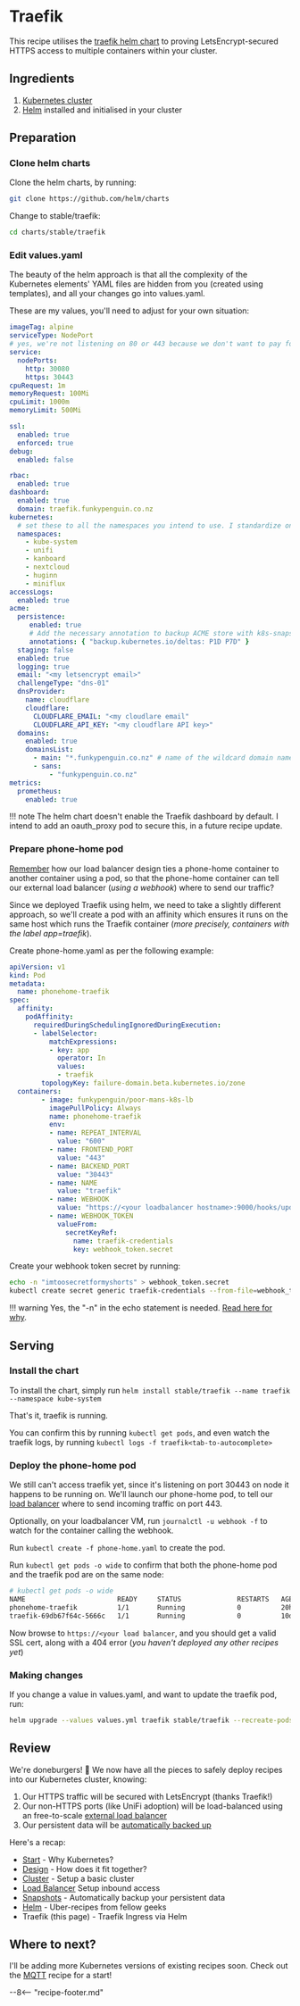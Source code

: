 # Traefik

This recipe utilises the [traefik helm chart](https://github.com/helm/charts/tree/master/stable/traefik) to proving LetsEncrypt-secured HTTPS access to multiple containers within your cluster.

## Ingredients

1. [Kubernetes cluster](/kubernetes/cluster/)
2. [Helm](/kubernetes/helm/) installed and initialised in your cluster

## Preparation

### Clone helm charts

Clone the helm charts, by running:

```bash
git clone https://github.com/helm/charts
```

Change to stable/traefik:

```bash
cd charts/stable/traefik
```

### Edit values.yaml

The beauty of the helm approach is that all the complexity of the Kubernetes elements' YAML files are hidden from you (created using templates), and all your changes go into values.yaml.

These are my values, you'll need to adjust for your own situation:

```yaml
imageTag: alpine
serviceType: NodePort
# yes, we're not listening on 80 or 443 because we don't want to pay for a loadbalancer IP to do this. I use poor-mans-k8s-lb instead
service:
  nodePorts:
    http: 30080
    https: 30443
cpuRequest: 1m
memoryRequest: 100Mi
cpuLimit: 1000m
memoryLimit: 500Mi

ssl:
  enabled: true
  enforced: true
debug:
  enabled: false

rbac:
  enabled: true
dashboard:
  enabled: true
  domain: traefik.funkypenguin.co.nz
kubernetes:
  # set these to all the namespaces you intend to use. I standardize on one-per-stack. You can always add more later
  namespaces:
    - kube-system
    - unifi
    - kanboard
    - nextcloud
    - huginn
    - miniflux
accessLogs:
  enabled: true
acme:
  persistence:
     enabled: true
     # Add the necessary annotation to backup ACME store with k8s-snapshots
     annotations: { "backup.kubernetes.io/deltas: P1D P7D" }
  staging: false
  enabled: true
  logging: true
  email: "<my letsencrypt email>"
  challengeType: "dns-01"
  dnsProvider:
    name: cloudflare
    cloudflare:
      CLOUDFLARE_EMAIL: "<my cloudlare email"
      CLOUDFLARE_API_KEY: "<my cloudflare API key>"
  domains:
    enabled: true
    domainsList:
      - main: "*.funkypenguin.co.nz" # name of the wildcard domain name for the certificate
      - sans:
          - "funkypenguin.co.nz"
metrics:
  prometheus:
    enabled: true
```

!!! note
    The helm chart doesn't enable the Traefik dashboard by default. I intend to add an oauth_proxy pod to secure this, in a future recipe update.

### Prepare phone-home pod

[Remember](/kubernetes/loadbalancer/) how our load balancer design ties a phone-home container to another container using a pod, so that the phone-home container can tell our external load balancer (_using a webhook_) where to send our traffic?

Since we deployed Traefik using helm, we need to take a slightly different approach, so we'll create a pod with an affinity which ensures it runs on the same host which runs the Traefik container (_more precisely, containers with the label app=traefik_).

Create phone-home.yaml as per the following example:

```yaml
apiVersion: v1
kind: Pod
metadata:
  name: phonehome-traefik
spec:
  affinity:
    podAffinity:
      requiredDuringSchedulingIgnoredDuringExecution:
      - labelSelector:
          matchExpressions:
          - key: app
            operator: In
            values:
            - traefik
        topologyKey: failure-domain.beta.kubernetes.io/zone
  containers:
        - image: funkypenguin/poor-mans-k8s-lb
          imagePullPolicy: Always
          name: phonehome-traefik
          env:
          - name: REPEAT_INTERVAL
            value: "600"
          - name: FRONTEND_PORT
            value: "443"
          - name: BACKEND_PORT
            value: "30443"
          - name: NAME
            value: "traefik"
          - name: WEBHOOK
            value: "https://<your loadbalancer hostname>:9000/hooks/update-haproxy"
          - name: WEBHOOK_TOKEN
            valueFrom:
              secretKeyRef:
                name: traefik-credentials
                key: webhook_token.secret
```

Create your webhook token secret by running:

```bash
echo -n "imtoosecretformyshorts" > webhook_token.secret
kubectl create secret generic traefik-credentials --from-file=webhook_token.secret
```

!!! warning
    Yes, the "-n" in the echo statement is needed. [Read here for why](https://www.funkypenguin.co.nz/beware-the-hidden-newlines-in-kubernetes-secrets/).

## Serving

### Install the chart

To install the chart, simply run ```helm install stable/traefik --name traefik --namespace kube-system```

That's it, traefik is running.

You can confirm this by running ```kubectl get pods```, and even watch the traefik logs, by running ```kubectl logs -f traefik<tab-to-autocomplete>```

### Deploy the phone-home pod

We still can't access traefik yet, since it's listening on port 30443 on node it happens to be running on. We'll launch our phone-home pod, to tell our [load balancer](/kubernetes/loadbalancer/) where to send incoming traffic on port 443.

Optionally, on your loadbalancer VM, run ```journalctl -u webhook -f``` to watch for the container calling the webhook.

Run ```kubectl create -f phone-home.yaml``` to create the pod.

Run ```kubectl get pods -o wide``` to confirm that both the phone-home pod and the traefik pod are on the same node:

```bash
# kubectl get pods -o wide
NAME                       READY     STATUS              RESTARTS   AGE       IP           NODE
phonehome-traefik          1/1       Running             0          20h       10.56.2.55   gke-penguins-are-sexy-8b85ef4d-2c9g
traefik-69db67f64c-5666c   1/1       Running             0          10d       10.56.2.30   gkepenguins-are-sexy-8b85ef4d-2c9g
```

Now browse to `https://<your load balancer`, and you should get a valid SSL cert, along with a 404 error (_you haven't deployed any other recipes yet_)

### Making changes

If you change a value in values.yaml, and want to update the traefik pod, run:

```bash
helm upgrade --values values.yml traefik stable/traefik --recreate-pods
```

## Review

We're doneburgers! 🍔 We now have all the pieces to safely deploy recipes into our Kubernetes cluster, knowing:

1. Our HTTPS traffic will be secured with LetsEncrypt (thanks Traefik!)
2. Our non-HTTPS ports (like UniFi adoption) will be load-balanced using an free-to-scale [external load balancer](/kubernetes/loadbalancer/)
3. Our persistent data will be [automatically backed up](/kubernetes/snapshots/)

Here's a recap:

* [Start](/kubernetes/) - Why Kubernetes?
* [Design](/kubernetes/design/) - How does it fit together?
* [Cluster](/kubernetes/cluster/) - Setup a basic cluster
* [Load Balancer](/kubernetes/loadbalancer/) Setup inbound access
* [Snapshots](/kubernetes/snapshots/) - Automatically backup your persistent data
* [Helm](/kubernetes/helm/) - Uber-recipes from fellow geeks
* Traefik (this page) - Traefik Ingress via Helm

## Where to next?

I'll be adding more Kubernetes versions of existing recipes soon. Check out the [MQTT](/recipes/mqtt/) recipe for a start!

[^1]: It's kinda lame to be able to bring up Traefik but not to use it. I'll be adding the oauth_proxy element shortly, which will make this last step a little more conclusive and exciting!

--8<-- "recipe-footer.md"
